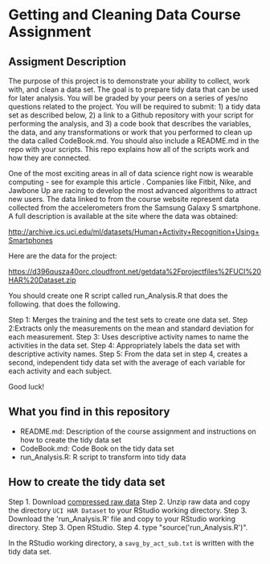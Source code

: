 Getting and Cleaning Data Course Assignment
===========================================

## Assigment Description
The purpose of this project is to demonstrate your ability to collect, work with, and clean a data set. The goal is to prepare tidy data that can be used for later analysis. You will be graded by your peers on a series of yes/no questions related to the project. You will be required to submit: 1) a tidy data set as described below, 2) a link to a Github repository with your script for performing the analysis, and 3) a code book that describes the variables, the data, and any transformations or work that you performed to clean up the data called CodeBook.md. You should also include a README.md in the repo with your scripts. This repo explains how all of the scripts work and how they are connected.  

One of the most exciting areas in all of data science right now is wearable computing - see for example this article . Companies like Fitbit, Nike, and Jawbone Up are racing to develop the most advanced algorithms to attract new users. The data linked to from the course website represent data collected from the accelerometers from the Samsung Galaxy S smartphone. A full description is available at the site where the data was obtained: 

http://archive.ics.uci.edu/ml/datasets/Human+Activity+Recognition+Using+Smartphones

Here are the data for the project: 

https://d396qusza40orc.cloudfront.net/getdata%2Fprojectfiles%2FUCI%20HAR%20Dataset.zip

You should create one R script called run_Analysis.R that does the following.  that does the following.

Step 1: Merges the training and the test sets to create one data set.
Step 2:Extracts only the measurements on the mean and standard deviation for each measurement. 
Step 3: Uses descriptive activity names to name the activities in the data set.
Step 4: Appropriately labels the data set with descriptive activity names. 
Step 5: From the data set in step 4, creates a second, independent tidy data set with the average of each variable for each activity and each subject.

Good luck!

## What you find in this repository

* README.md: Description of the course assignment and instructions on how to create the tidy data set
* CodeBook.md: Code Book on the tidy data set
* run_Analysis.R: R script to transform into tidy data

## How to create the tidy data set

Step 1. Download [compressed raw data](https://d396qusza40orc.cloudfront.net/getdata%2Fprojectfiles%2FUCI%20HAR%20Dataset.zip)
Step 2. Unzip raw data and copy the directory `UCI HAR Dataset` to your RStudio working directory.
Step 3. Download the 'run_Analysis.R' file and copy to your RStudio working directory.
Step 3. Open RStudio.
Step 4. type "source('run_Analysis.R')".

In the RStudio working directory, a `savg_by_act_sub.txt` is written with the tidy data set.
